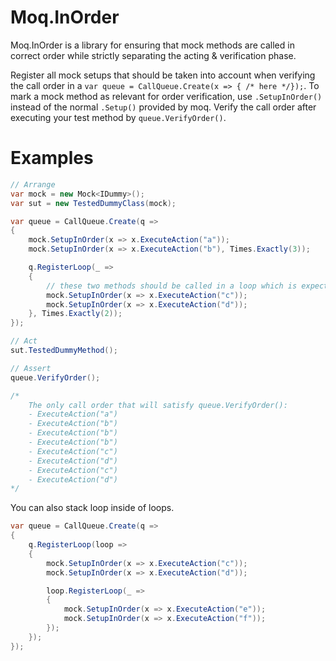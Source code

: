 # Moq.InOrder

Moq.InOrder is a library for ensuring that mock methods are called in correct order while strictly separating the acting & verification phase.

Register all mock setups that should be taken into account when verifying the call order in a `var queue = CallQueue.Create(x => { /* here */});`. To mark a mock method as relevant for order verification, use `.SetupInOrder()` instead of the normal `.Setup()` provided by moq.
Verify the call order after executing your test method by `queue.VerifyOrder()`.

# Examples

``` c#
// Arrange
var mock = new Mock<IDummy>();
var sut = new TestedDummyClass(mock);

var queue = CallQueue.Create(q =>
{
    mock.SetupInOrder(x => x.ExecuteAction("a"));
    mock.SetupInOrder(x => x.ExecuteAction("b"), Times.Exactly(3));

    q.RegisterLoop(_ =>
    {
        // these two methods should be called in a loop which is expected to execute twice
        mock.SetupInOrder(x => x.ExecuteAction("c"));
        mock.SetupInOrder(x => x.ExecuteAction("d"));
    }, Times.Exactly(2));
});

// Act
sut.TestedDummyMethod();

// Assert
queue.VerifyOrder();

/*
    The only call order that will satisfy queue.VerifyOrder():
    - ExecuteAction("a")
    - ExecuteAction("b")
    - ExecuteAction("b")
    - ExecuteAction("b")
    - ExecuteAction("c")
    - ExecuteAction("d")
    - ExecuteAction("c")
    - ExecuteAction("d")
*/
```

You can also stack loop inside of loops.

```c#
var queue = CallQueue.Create(q =>
{
    q.RegisterLoop(loop =>
    {
        mock.SetupInOrder(x => x.ExecuteAction("c"));
        mock.SetupInOrder(x => x.ExecuteAction("d"));

        loop.RegisterLoop(_ =>
        {
            mock.SetupInOrder(x => x.ExecuteAction("e"));
            mock.SetupInOrder(x => x.ExecuteAction("f"));
        });
    });
});
```